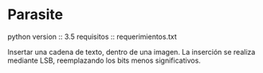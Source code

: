 # Parasite

python version :: 3.5
requisitos :: requerimientos.txt

Insertar una cadena de texto, dentro de una imagen.
La inserción se realiza mediante LSB, reemplazando
los bits menos significativos.
